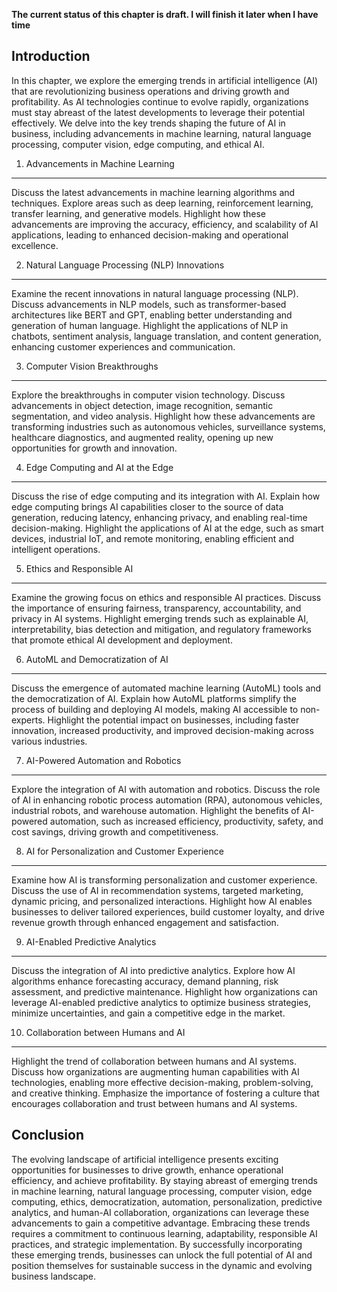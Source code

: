 **The current status of this chapter is draft. I will finish it later when I have time**

Introduction
------------

In this chapter, we explore the emerging trends in artificial intelligence (AI) that are revolutionizing business operations and driving growth and profitability. As AI technologies continue to evolve rapidly, organizations must stay abreast of the latest developments to leverage their potential effectively. We delve into the key trends shaping the future of AI in business, including advancements in machine learning, natural language processing, computer vision, edge computing, and ethical AI.

1. Advancements in Machine Learning
-----------------------------------

Discuss the latest advancements in machine learning algorithms and techniques. Explore areas such as deep learning, reinforcement learning, transfer learning, and generative models. Highlight how these advancements are improving the accuracy, efficiency, and scalability of AI applications, leading to enhanced decision-making and operational excellence.

2. Natural Language Processing (NLP) Innovations
------------------------------------------------

Examine the recent innovations in natural language processing (NLP). Discuss advancements in NLP models, such as transformer-based architectures like BERT and GPT, enabling better understanding and generation of human language. Highlight the applications of NLP in chatbots, sentiment analysis, language translation, and content generation, enhancing customer experiences and communication.

3. Computer Vision Breakthroughs
--------------------------------

Explore the breakthroughs in computer vision technology. Discuss advancements in object detection, image recognition, semantic segmentation, and video analysis. Highlight how these advancements are transforming industries such as autonomous vehicles, surveillance systems, healthcare diagnostics, and augmented reality, opening up new opportunities for growth and innovation.

4. Edge Computing and AI at the Edge
------------------------------------

Discuss the rise of edge computing and its integration with AI. Explain how edge computing brings AI capabilities closer to the source of data generation, reducing latency, enhancing privacy, and enabling real-time decision-making. Highlight the applications of AI at the edge, such as smart devices, industrial IoT, and remote monitoring, enabling efficient and intelligent operations.

5. Ethics and Responsible AI
----------------------------

Examine the growing focus on ethics and responsible AI practices. Discuss the importance of ensuring fairness, transparency, accountability, and privacy in AI systems. Highlight emerging trends such as explainable AI, interpretability, bias detection and mitigation, and regulatory frameworks that promote ethical AI development and deployment.

6. AutoML and Democratization of AI
-----------------------------------

Discuss the emergence of automated machine learning (AutoML) tools and the democratization of AI. Explain how AutoML platforms simplify the process of building and deploying AI models, making AI accessible to non-experts. Highlight the potential impact on businesses, including faster innovation, increased productivity, and improved decision-making across various industries.

7. AI-Powered Automation and Robotics
-------------------------------------

Explore the integration of AI with automation and robotics. Discuss the role of AI in enhancing robotic process automation (RPA), autonomous vehicles, industrial robots, and warehouse automation. Highlight the benefits of AI-powered automation, such as increased efficiency, productivity, safety, and cost savings, driving growth and competitiveness.

8. AI for Personalization and Customer Experience
-------------------------------------------------

Examine how AI is transforming personalization and customer experience. Discuss the use of AI in recommendation systems, targeted marketing, dynamic pricing, and personalized interactions. Highlight how AI enables businesses to deliver tailored experiences, build customer loyalty, and drive revenue growth through enhanced engagement and satisfaction.

9. AI-Enabled Predictive Analytics
----------------------------------

Discuss the integration of AI into predictive analytics. Explore how AI algorithms enhance forecasting accuracy, demand planning, risk assessment, and predictive maintenance. Highlight how organizations can leverage AI-enabled predictive analytics to optimize business strategies, minimize uncertainties, and gain a competitive edge in the market.

10. Collaboration between Humans and AI
---------------------------------------

Highlight the trend of collaboration between humans and AI systems. Discuss how organizations are augmenting human capabilities with AI technologies, enabling more effective decision-making, problem-solving, and creative thinking. Emphasize the importance of fostering a culture that encourages collaboration and trust between humans and AI systems.

Conclusion
----------

The evolving landscape of artificial intelligence presents exciting opportunities for businesses to drive growth, enhance operational efficiency, and achieve profitability. By staying abreast of emerging trends in machine learning, natural language processing, computer vision, edge computing, ethics, democratization, automation, personalization, predictive analytics, and human-AI collaboration, organizations can leverage these advancements to gain a competitive advantage. Embracing these trends requires a commitment to continuous learning, adaptability, responsible AI practices, and strategic implementation. By successfully incorporating these emerging trends, businesses can unlock the full potential of AI and position themselves for sustainable success in the dynamic and evolving business landscape.
